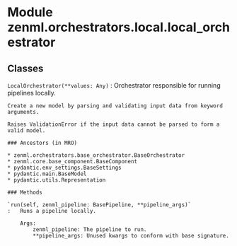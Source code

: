 Module zenml.orchestrators.local.local_orchestrator
===================================================

Classes
-------

`LocalOrchestrator(**values: Any)`
:   Orchestrator responsible for running pipelines locally.
    
    Create a new model by parsing and validating input data from keyword arguments.
    
    Raises ValidationError if the input data cannot be parsed to form a valid model.

    ### Ancestors (in MRO)

    * zenml.orchestrators.base_orchestrator.BaseOrchestrator
    * zenml.core.base_component.BaseComponent
    * pydantic.env_settings.BaseSettings
    * pydantic.main.BaseModel
    * pydantic.utils.Representation

    ### Methods

    `run(self, zenml_pipeline: BasePipeline, **pipeline_args)`
    :   Runs a pipeline locally.
        
        Args:
            zenml_pipeline: The pipeline to run.
            **pipeline_args: Unused kwargs to conform with base signature.